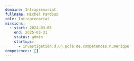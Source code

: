 ```yaml
---
domaine: Intraprenariat
fullname: Michel Pardoux
role: Intraprenariat
missions:
  - start: 2024-03-05
    end: 2025-03-31
    status: admin
    startups:
      - investigation.d.un.pole.de.competences.numerique
competences: []
---
```

